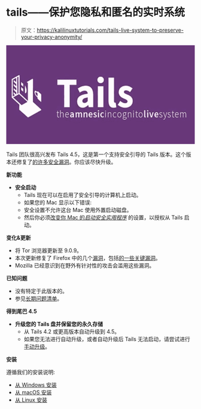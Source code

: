 # tails——保护您隐私和匿名的实时系统

> 原文：<https://kalilinuxtutorials.com/tails-live-system-to-preserve-your-privacy-anonymity/>

[![Tails – Live System To Preserve Your Privacy & Anonymity](img//7fd309dc6b8236041b04191ef5f17db4.png "Tails – Live System To Preserve Your Privacy & Anonymity")](https://1.bp.blogspot.com/-SWPhD46Bn3w/XpMvKQ3UvGI/AAAAAAAAF4g/V64Oud7rQQYb9Tn9HL0Fw7nExpO8Qll3wCLcBGAsYHQ/s1600/Tails.png)

Tails 团队很高兴发布 Tails 4.5，这是第一个支持安全引导的 Tails 版本。这个版本还修复了[的许多安全漏洞](https://tails.boum.org/security/Numerous_security_holes_in_4.4.1/)。你应该尽快升级。

**新功能**

*   **安全启动**
    *   Tails 现在可以在启用了安全引导的计算机上启动。
    *   如果您的 Mac 显示以下错误:
    *   安全设置不允许这台 Mac 使用外置启动磁盘。
    *   然后你必须[改变你 Mac 的*启动安全实用程序*](https://tails.boum.org/install/mac/usb/#startup-security) 的设置，以授权从 Tails 启动。

**变化&更新**

*   将 Tor 浏览器更新至 9.0.9。
*   本次更新修复了 Firefox 中的几个[漏洞](https://www.mozilla.org/en-US/security/advisories/mfsa2020-13/)，包括[的一些关键漏洞](https://www.mozilla.org/en-US/security/advisories/mfsa2020-11/)。
*   Mozilla 已经意识到在野外有针对性的攻击会滥用这些漏洞。

**已知问题**

*   没有特定于此版本的。
*   参见[长期问题清单](https://tails.boum.org/support/known_issues/)。

**得到尾巴 4.5**

*   **升级您的 Tails 盘并保留您的永久存储**
    *   从 Tails 4.2 或更高版本自动升级到 4.5。
    *   如果您无法进行自动升级，或者自动升级后 Tails 无法启动，请尝试进行[手动升级](https://tails.boum.org/doc/upgrade/#manual)。

**安装**

遵循我们的安装说明:

*   [从 Windows 安装](https://tails.boum.org/install/win/)
*   [从 macOS 安装](https://tails.boum.org/install/mac/)
*   [从 Linux 安装](https://tails.boum.org/install/linux/)